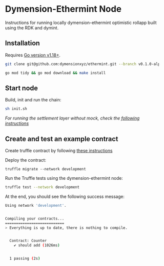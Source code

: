 # Dymension-Ethermint Node

Instructions for running locally dymension-ethermint optimistic rollapp built using the RDK and dymint.

## Installation

Requires [Go version v1.18+](https://golang.org/doc/install).

```sh
git clone git@github.com:dymensionxyz/ethermint.git --branch v0.1.0-alpha && cd ethermint

go mod tidy && go mod download && make install
```

## Start node

Build, init and run the chain:

```sh
sh init.sh
```

*For running the settlement layer without mock, check the [following instructions](../README.md)*

## Create and test an example contract

Create truffle contract by following [these instructions](./truffle_contract_preparation.md)

Deploy the contract:

```shc
truffle migrate --network development
```

Run the Truffle tests using the dymension-ethermint node:

```sh
truffle test --network development
```

At the end, you should see the following success message:

```sh
Using network 'development'.


Compiling your contracts...
===========================
> Everything is up to date, there is nothing to compile.


  Contract: Counter
    ✔ should add (1026ms)


  1 passing (2s)
```
